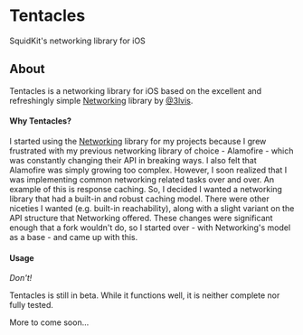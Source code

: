 # Tentacles
SquidKit's networking library for iOS

## About

Tentacles is a networking library for iOS based on the excellent and refreshingly simple [Networking](https://github.com/3lvis/Networking) library by [@3lvis](https://twitter.com/3lvis).

#### Why Tentacles?

I started using the [Networking](https://github.com/3lvis/Networking) library for my projects because I grew frustrated with my previous networking library of choice - Alamofire - which was constantly changing their API in breaking ways. I also felt that Alamofire was simply growing too complex. However, I soon realized that I was implementing common networking related tasks over and over. An example of this is response caching. So, I decided I wanted a networking library that had a built-in and robust caching model. There were other niceties I wanted (e.g. built-in reachability), along with a slight variant on the API structure that Networking offered. These changes were significant enough that a fork wouldn't do, so I started over - with Networking's model as a base - and came up with this.

#### Usage
*Don't!*

Tentacles is still in beta. While it functions well, it is neither complete nor fully tested.

More to come soon...